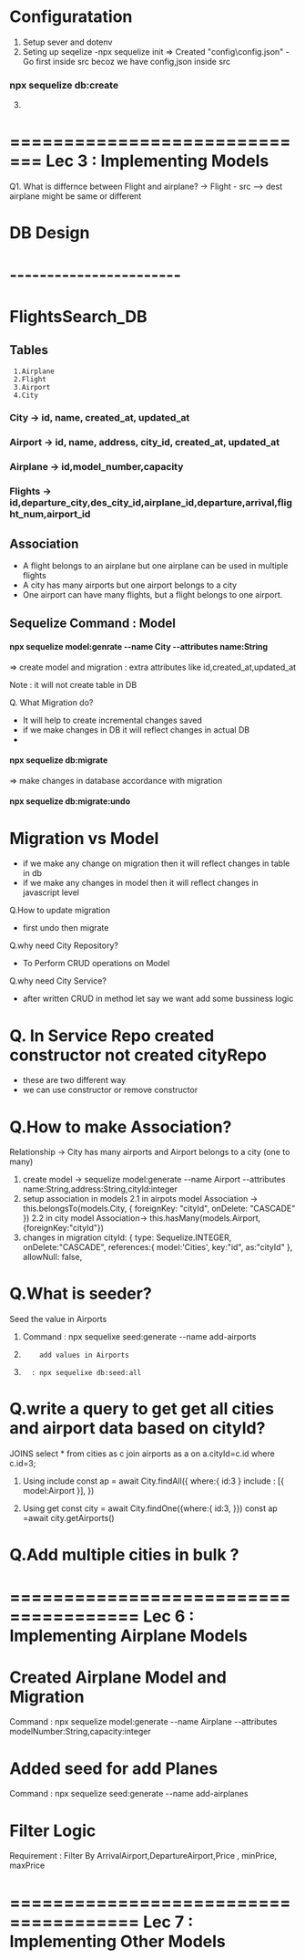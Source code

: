 # Configuratation
1. Setup sever and dotenv 
2. Seting up seqelize
     -npx sequelize init => Created "config\config.json"
     -Go first inside src becoz we have config,json inside src 
###        npx sequelize db:create
3. 
     

=============================
Lec 3 : Implementing Models
==============================

Q1. What is differnce between Flight and airplane?
->  Flight - src --> dest airplane might be same or different



# DB Design 
# -----------------------  
  
 # FlightsSearch_DB  
  ## Tables
     1.Airplane
     2.Flight 
     3.Airport 
     4.City
 
### City -> id, name, created_at, updated_at
### Airport -> id, name, address, city_id, created_at, updated_at
### Airplane -> id,model_number,capacity
### Flights ->  id,departure_city,des_city_id,airplane_id,departure,arrival,flight_num,airport_id 




## Association
  - A flight belongs to an airplane but one airplane can be used in multiple flights
  - A city has many airports but one airport belongs to a city
  - One airport can have many flights, but a flight belongs to one airport.





## Sequelize Command : Model

#### npx sequelize model:genrate --name City --attributes name:String 
=> create model and migration : extra attributes like id,created_at,updated_at

Note : it will not create table in DB   

Q. What Migration do?
- It will help to create incremental changes saved
- if we make changes in DB it will reflect changes
  in actual DB
- 


#### npx sequelize db:migrate 
=> make changes in database accordance with migration

#### npx sequelize db:migrate:undo


# Migration vs Model
- if we make any change on migration then it
will reflect changes in table in db
- if we make any changes in model  then it will reflect changes in javascript level

Q.How to update migration 
- first undo then migrate


Q.why need City Repository?
- To Perform CRUD operations on Model

Q.why need City Service?
- after written CRUD in method let say we want add some bussiness logic


# Q. In Service Repo created constructor not  created cityRepo
- these are two different way 
- we can use constructor or remove constructor  

# Q.How to make Association?
  Relationship -> City has many airports and Airport belongs to a city (one to many)
1. create model ->  sequelize model:generate --name Airport --attributes name:String,address:String,cityId:integer
2. setup association in models
  2.1 in airpots model
       Association -> this.belongsTo(models.City, {
        foreignKey: "cityId",
        onDelete: "CASCADE"
      })
  2.2 in city model
      Association-> this.hasMany(models.Airport,{foreignKey:"cityId"})
3. changes in migration
   cityId: {
        type: Sequelize.INTEGER,
        onDelete:"CASCADE",
        references:{
          model:'Cities',
          key:"id",
          as:"cityId"
        },
        allowNull: false,


# Q.What is seeder?
Seed the value in Airports
1. Command : npx sequelixe seed:generate --name add-airports
2.         add values in Airports
3.       : npx sequelixe db:seed:all

# Q.write a query to get get all cities and airport data based on cityId?
JOINS
select * from cities as c join airports as a on a.cityId=c.id where c.id=3;

1. Using include
const ap = await City.findAll({
            where:{
                id:3
            } 
            include : [{
                model:Airport
            }],
})

2. Using get
const city = await City.findOne({where:{
            id:3,
        }})
const ap =await city.getAirports()


# Q.Add multiple cities in bulk ?

======================================
Lec 6 : Implementing Airplane  Models 
======================================

# Created Airplane Model and Migration
Command : npx sequelize model:generate --name Airplane --attributes modelNumber:String,capacity:integer

# Added seed for add Planes
Command : npx sequelize seed:generate --name add-airplanes

# Filter Logic
Requirement : Filter By ArrivalAirport,DepartureAirport,Price , minPrice, maxPrice




======================================
Lec 7 : Implementing Other Models 
======================================